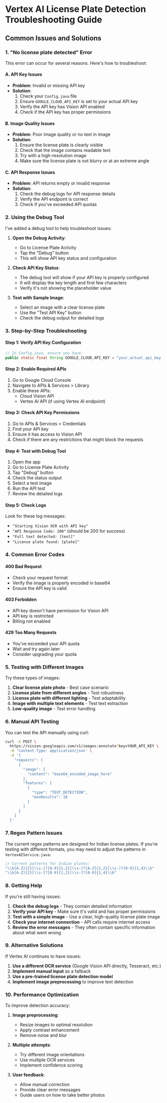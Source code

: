 # Vertex AI License Plate Detection Troubleshooting Guide

## Common Issues and Solutions

### 1. "No license plate detected" Error

This error can occur for several reasons. Here's how to troubleshoot:

#### A. API Key Issues
- **Problem**: Invalid or missing API key
- **Solution**: 
  1. Check your `Config.java` file
  2. Ensure `GOOGLE_CLOUD_API_KEY` is set to your actual API key
  3. Verify the API key has Vision API enabled
  4. Check if the API key has proper permissions

#### B. Image Quality Issues
- **Problem**: Poor image quality or no text in image
- **Solution**:
  1. Ensure the license plate is clearly visible
  2. Check that the image contains readable text
  3. Try with a high-resolution image
  4. Make sure the license plate is not blurry or at an extreme angle

#### C. API Response Issues
- **Problem**: API returns empty or invalid response
- **Solution**:
  1. Check the debug logs for API response details
  2. Verify the API endpoint is correct
  3. Check if you've exceeded API quotas

### 2. Using the Debug Tool

I've added a debug tool to help troubleshoot issues:

1. **Open the Debug Activity**:
   - Go to License Plate Activity
   - Tap the "Debug" button
   - This will show API key status and configuration

2. **Check API Key Status**:
   - The debug tool will show if your API key is properly configured
   - It will display the key length and first few characters
   - Verify it's not showing the placeholder value

3. **Test with Sample Image**:
   - Select an image with a clear license plate
   - Use the "Test API Key" button
   - Check the debug output for detailed logs

### 3. Step-by-Step Troubleshooting

#### Step 1: Verify API Key Configuration
```java
// In Config.java, ensure you have:
public static final String GOOGLE_CLOUD_API_KEY = "your_actual_api_key_here";
```

#### Step 2: Enable Required APIs
1. Go to Google Cloud Console
2. Navigate to APIs & Services > Library
3. Enable these APIs:
   - Cloud Vision API
   - Vertex AI API (if using Vertex AI endpoint)

#### Step 3: Check API Key Permissions
1. Go to APIs & Services > Credentials
2. Find your API key
3. Ensure it has access to Vision API
4. Check if there are any restrictions that might block the requests

#### Step 4: Test with Debug Tool
1. Open the app
2. Go to License Plate Activity
3. Tap "Debug" button
4. Check the status output
5. Select a test image
6. Run the API test
7. Review the detailed logs

#### Step 5: Check Logs
Look for these log messages:
- `"Starting Vision OCR with API key"`
- `"API Response Code: 200"` (should be 200 for success)
- `"Full text detected: [text]"`
- `"License plate found: [plate]"`

### 4. Common Error Codes

#### 400 Bad Request
- Check your request format
- Verify the image is properly encoded in base64
- Ensure the API key is valid

#### 403 Forbidden
- API key doesn't have permission for Vision API
- API key is restricted
- Billing not enabled

#### 429 Too Many Requests
- You've exceeded your API quota
- Wait and try again later
- Consider upgrading your quota

### 5. Testing with Different Images

Try these types of images:
1. **Clear license plate photo** - Best case scenario
2. **License plate from different angles** - Test robustness
3. **License plate with different lighting** - Test adaptability
4. **Image with multiple text elements** - Test text extraction
5. **Low-quality image** - Test error handling

### 6. Manual API Testing

You can test the API manually using curl:

```bash
curl -X POST \
  https://vision.googleapis.com/v1/images:annotate?key=YOUR_API_KEY \
  -H 'Content-Type: application/json' \
  -d '{
    "requests": [
      {
        "image": {
          "content": "base64_encoded_image_here"
        },
        "features": [
          {
            "type": "TEXT_DETECTION",
            "maxResults": 10
          }
        ]
      }
    ]
  }'
```

### 7. Regex Pattern Issues

The current regex patterns are designed for Indian license plates. If you're testing with different formats, you may need to adjust the patterns in `VertexAIService.java`:

```java
// Current patterns for Indian plates:
"\\b[A-Z]{2}[\\s-]?[0-9]{1,2}[\\s-]?[A-Z]{1,2}[\\s-]?[0-9]{1,4}\\b"
"\\b[A-Z]{2}[\\s-]?[0-9]{1,2}[\\s-]?[0-9]{1,4}\\b"
```

### 8. Getting Help

If you're still having issues:

1. **Check the debug logs** - They contain detailed information
2. **Verify your API key** - Make sure it's valid and has proper permissions
3. **Test with a simple image** - Use a clear, high-quality license plate image
4. **Check your internet connection** - API calls require internet access
5. **Review the error messages** - They often contain specific information about what went wrong

### 9. Alternative Solutions

If Vertex AI continues to have issues:

1. **Use a different OCR service** (Google Vision API directly, Tesseract, etc.)
2. **Implement manual input** as a fallback
3. **Use a pre-trained license plate detection model**
4. **Implement image preprocessing** to improve text detection

### 10. Performance Optimization

To improve detection accuracy:

1. **Image preprocessing**:
   - Resize images to optimal resolution
   - Apply contrast enhancement
   - Remove noise and blur

2. **Multiple attempts**:
   - Try different image orientations
   - Use multiple OCR services
   - Implement confidence scoring

3. **User feedback**:
   - Allow manual correction
   - Provide clear error messages
   - Guide users on how to take better photos 